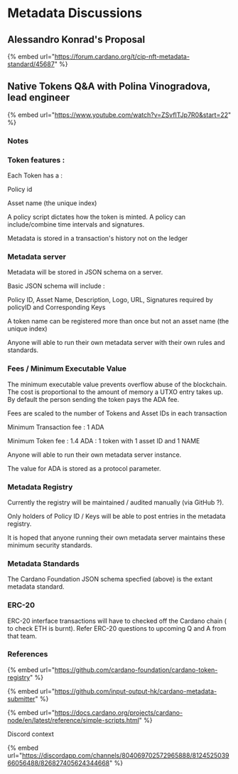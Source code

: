 # Metadata Discussions

## Alessandro Konrad's Proposal

{% embed url="https://forum.cardano.org/t/cip-nft-metadata-standard/45687" %}

## Native Tokens Q&A with Polina Vinogradova, lead engineer

{% embed url="https://www.youtube.com/watch?v=ZSvfITJp7R0&start=22" %}

### Notes

### Token features :

Each Token has a :

Policy id

Asset name \(the unique index\)

A policy script dictates how the token is minted. A policy can include/combine time intervals and signatures.

Metadata is stored in a transaction's history not on the ledger

### Metadata server

Metadata will be stored in JSON schema on a server.

Basic JSON schema will include :

Policy ID, Asset Name, Description, Logo, URL, Signatures required by policyID and Corresponding Keys

A token name can be registered more than once but not an asset name \(the unique index\)

Anyone will able to run their own metadata server with their own rules and standards. 

### Fees / Minimum Executable Value

The minimum executable value prevents overflow abuse of the blockchain. The cost is proportional to the amount of memory a UTXO entry takes up. By default the person sending the token pays the ADA fee.

Fees are scaled to the number of Tokens and Asset IDs in each transaction

Minimum Transaction fee : 1 ADA

Minimum Token fee : 1.4 ADA : 1 token with 1 asset ID and 1 NAME

Anyone will able to run their own metadata server instance.

The value for ADA is stored as a protocol parameter.

### Metadata Registry

Currently the registry will be maintained / audited manually \(via GitHub ?\). 

Only holders of Policy ID / Keys will be able to post entries in the metadata registry.

It is hoped that anyone running their own metadata server maintains these minimum security standards. 

### Metadata Standards

The Cardano Foundation JSON schema specfied \(above\) is the extant metadata standard.

### ERC-20

ERC-20 interface transactions will have to checked off the Cardano chain \( to check ETH is burnt\). Refer ERC-20 questions to upcoming Q and A from that team.

### References

{% embed url="https://github.com/cardano-foundation/cardano-token-registry" %}

{% embed url="https://github.com/input-output-hk/cardano-metadata-submitter" %}

{% embed url="https://docs.cardano.org/projects/cardano-node/en/latest/reference/simple-scripts.html" %}

Discord context

{% embed url="https://discordapp.com/channels/804069702572965888/812452503966056488/826827405624344668" %}







